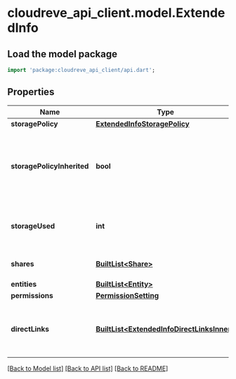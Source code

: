# cloudreve_api_client.model.ExtendedInfo

## Load the model package
```dart
import 'package:cloudreve_api_client/api.dart';
```

## Properties
Name | Type | Description | Notes
------------ | ------------- | ------------- | -------------
**storagePolicy** | [**ExtendedInfoStoragePolicy**](ExtendedInfoStoragePolicy.md) |  | [optional] 
**storagePolicyInherited** | **bool** | Only applies to folders. Indicating whether this storage policy setting is inherited from parent folders. | 
**storageUsed** | **int** | Storage used by this file, equals to sum of size for all referred blobs. | 
**shares** | [**BuiltList&lt;Share&gt;**](Share.md) | List of share links for this file. | [optional] 
**entities** | [**BuiltList&lt;Entity&gt;**](Entity.md) |  | [optional] 
**permissions** | [**PermissionSetting**](PermissionSetting.md) |  | [optional] 
**directLinks** | [**BuiltList&lt;ExtendedInfoDirectLinksInner&gt;**](ExtendedInfoDirectLinksInner.md) | List of redirected direct links. Only visable to file owners or administrators. | [optional] 

[[Back to Model list]](../README.md#documentation-for-models) [[Back to API list]](../README.md#documentation-for-api-endpoints) [[Back to README]](../README.md)


